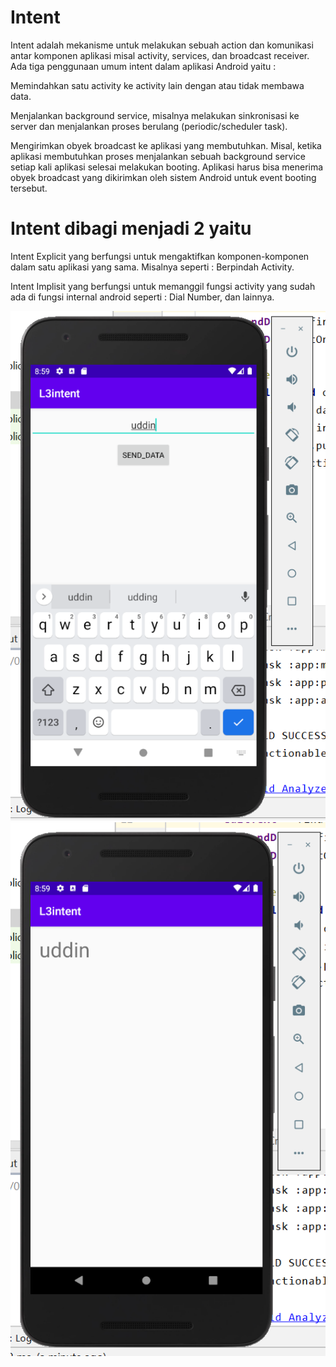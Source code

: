 
# Intent
Intent adalah mekanisme untuk melakukan sebuah action dan komunikasi antar komponen aplikasi misal activity, services, dan broadcast receiver. Ada tiga penggunaan umum intent dalam aplikasi Android yaitu :

 Memindahkan satu activity ke activity lain dengan atau tidak membawa data.
 
 Menjalankan background service, misalnya melakukan sinkronisasi ke server dan menjalankan proses berulang (periodic/scheduler task).
 
 Mengirimkan obyek broadcast ke aplikasi yang membutuhkan. Misal, ketika aplikasi membutuhkan proses menjalankan sebuah background service setiap kali aplikasi selesai melakukan booting. Aplikasi harus bisa menerima obyek broadcast yang dikirimkan oleh sistem Android untuk event booting tersebut.
 
# Intent dibagi menjadi 2 yaitu
 Intent Explicit yang berfungsi untuk mengaktifkan komponen-komponen dalam satu aplikasi yang sama. Misalnya seperti : Berpindah Activity.
 
 Intent Implisit yang berfungsi untuk memanggil fungsi activity yang sudah ada di fungsi internal android seperti : Dial Number, dan lainnya.

![](intent1.PNG)
![](intent2.PNG)
